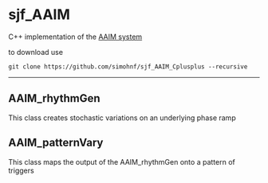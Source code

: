# sjf_AAIM

C++ implementation of the [AAIM system](https://simohnf.github.io./AAIM/)

to download use 
```
git clone https://github.com/simohnf/sjf_AAIM_Cplusplus --recursive
```

---------------------------------------

## AAIM_rhythmGen
This class creates stochastic variations on an underlying phase ramp

## AAIM_patternVary
This class maps the output of the AAIM_rhythmGen onto a pattern of triggers

